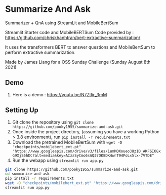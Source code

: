 # Summarize And Ask
Summarizer + QnA using StreamLit and MobileBertSum

Streamlit Starter code and MobileBERTSum Code provided by : https://github.com/chriskhanhtran/bert-extractive-summarization/

It uses the transformers BERT to answer questions and MobileBertSum to perform extractive summarization.

Made by James Liang for a OSS Sunday Challenge (Sunday August 8th 2021)

## Demo
1. Here is a demo : https://youtu.be/N7ZtIir_3mM

## Setting Up
1. Git clone the repository using `git clone https://github.com/pooky1955/summarize-and-ask.git`
2. Once inside the project directory, (assuming you have a working Python > 3.8 environment), run `pip install -r requirements.txt`
3. Download the pretrained MobileBertSum with `wget -O "checkpoints/mobilebert_ext.pt" "https://www.googleapis.com/drive/v3/files/1umMOXoueo38zID_AKFSIOGxG9XjS5hDC?alt=media&key=AIzaSyCmo6sAQ37OK8DK4wnT94PoLx5lx-7VTDE"`
4. Run the webapp using `streamlit run app.py`

```sh
git clone https://github.com/pooky1955/summarize-and-ask.git
cd summarize-and-ask
pip install -r requirements.txt
wget -O "checkpoints/mobilebert_ext.pt" "https://www.googleapis.com/drive/v3/files/1umMOXoueo38zID_AKFSIOGxG9XjS5hDC?alt=media&key=AIzaSyCmo6sAQ37OK8DK4wnT94PoLx5lx-7VTDE"
streamlit run app.py
```

